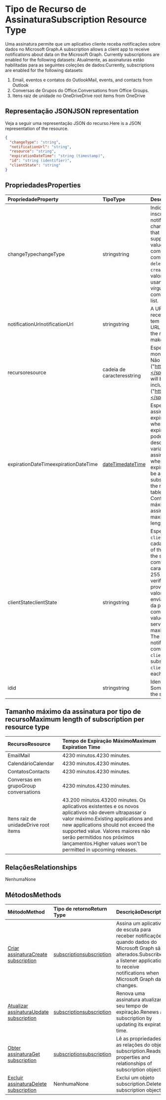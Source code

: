 # <a name="subscription-resource-type"></a><span data-ttu-id="29bde-101">Tipo de Recurso de Assinatura</span><span class="sxs-lookup"><span data-stu-id="29bde-101">Subscription Resource Type</span></span>
<span data-ttu-id="29bde-102">Uma assinatura permite que um aplicativo cliente receba notificações sobre dados no Microsoft Graph.</span><span class="sxs-lookup"><span data-stu-id="29bde-102">A subscription allows a client app to receive notifications about data on the Microsoft Graph. Currently subscriptions are enabled for the following datasets:</span></span> <span data-ttu-id="29bde-103">Atualmente, as assinaturas estão habilitadas para as seguintes coleções de dados:</span><span class="sxs-lookup"><span data-stu-id="29bde-103">Currently, subscriptions are enabled for the following datasets:</span></span>

1. <span data-ttu-id="29bde-104">Email, eventos e contatos do Outlook</span><span class="sxs-lookup"><span data-stu-id="29bde-104">Mail, events, and contacts from Outlook</span></span>
1. <span data-ttu-id="29bde-105">Conversas de Grupos do Office.</span><span class="sxs-lookup"><span data-stu-id="29bde-105">Conversations from Office Groups.</span></span>
1. <span data-ttu-id="29bde-106">Itens raiz de unidade no OneDrive</span><span class="sxs-lookup"><span data-stu-id="29bde-106">Drive root items from OneDrive</span></span> 


## <a name="json-representation"></a><span data-ttu-id="29bde-107">Representação JSON</span><span class="sxs-lookup"><span data-stu-id="29bde-107">JSON representation</span></span>

<span data-ttu-id="29bde-108">Veja a seguir uma representação JSON do recurso.</span><span class="sxs-lookup"><span data-stu-id="29bde-108">Here is a JSON representation of the resource.</span></span>

<!-- {
  "blockType": "resource",
  "optionalProperties": [

  ],
  "@odata.type": "microsoft.graph.subscription"
}-->

```json
{
  "changeType": "string",
  "notificationUrl": "string",
  "resource": "string",
  "expirationDateTime": "string (timestamp)",
  "id": "string (identifier)",
  "clientState": "string"
}

```
## <a name="properties"></a><span data-ttu-id="29bde-109">Propriedades</span><span class="sxs-lookup"><span data-stu-id="29bde-109">Properties</span></span>
| <span data-ttu-id="29bde-110">Propriedade</span><span class="sxs-lookup"><span data-stu-id="29bde-110">Property</span></span>     | <span data-ttu-id="29bde-111">Tipo</span><span class="sxs-lookup"><span data-stu-id="29bde-111">Type</span></span>   |<span data-ttu-id="29bde-112">Descrição</span><span class="sxs-lookup"><span data-stu-id="29bde-112">Description</span></span>|
|:---------------|:--------|:----------|
|<span data-ttu-id="29bde-113">changeType</span><span class="sxs-lookup"><span data-stu-id="29bde-113">changeType</span></span>|<span data-ttu-id="29bde-114">string</span><span class="sxs-lookup"><span data-stu-id="29bde-114">string</span></span>|<span data-ttu-id="29bde-115">Indica o tipo de alteração no recurso inscrito que gerará uma notificação.</span><span class="sxs-lookup"><span data-stu-id="29bde-115">Indicates the type of change in the subscribed resource that will raise a notification. The supported values are: , , . Multiple values can be combined using a comma-separated list.</span></span> <span data-ttu-id="29bde-116">Os valores com suporte são: `created`, `updated`, `deleted`.</span><span class="sxs-lookup"><span data-stu-id="29bde-116">The supported values are: `created`, `updated`, `deleted`.</span></span> <span data-ttu-id="29bde-117">Vários valores podem ser combinados usando uma lista separada por vírgula.</span><span class="sxs-lookup"><span data-stu-id="29bde-117">Multiple values can be combined using a comma-separated list.</span></span>|
|<span data-ttu-id="29bde-118">notificationUrl</span><span class="sxs-lookup"><span data-stu-id="29bde-118">notificationUrl</span></span>|<span data-ttu-id="29bde-119">string</span><span class="sxs-lookup"><span data-stu-id="29bde-119">string</span></span>|<span data-ttu-id="29bde-p103">A URL do ponto de extremidade que receberá as notificações. Esta URL tem que usar o protocolo HTTPS.</span><span class="sxs-lookup"><span data-stu-id="29bde-p103">The URL of the endpoint that will receive the notifications. This URL has to make use of the HTTPS protocol.</span></span>|
|<span data-ttu-id="29bde-122">recurso</span><span class="sxs-lookup"><span data-stu-id="29bde-122">resource</span></span>|<span data-ttu-id="29bde-123">cadeia de caracteres</span><span class="sxs-lookup"><span data-stu-id="29bde-123">string</span></span>|<span data-ttu-id="29bde-p104">Especifica o recurso que será monitorado para detectar alterações. Não inclua a URL base ("https://graph.microsoft.com/v1.0/").</span><span class="sxs-lookup"><span data-stu-id="29bde-p104">Specifies the resource that will be monitored for changes. Do not include the base URL ("https://graph.microsoft.com/v1.0/").</span></span>|
|<span data-ttu-id="29bde-126">expirationDateTime</span><span class="sxs-lookup"><span data-stu-id="29bde-126">expirationDateTime</span></span>|[<span data-ttu-id="29bde-127">dateTime</span><span class="sxs-lookup"><span data-stu-id="29bde-127">dateTime</span></span>](http://tools.ietf.org/html/rfc3339)|<span data-ttu-id="29bde-128">Especifica a data e a hora em que a assinatura de webhook expira.</span><span class="sxs-lookup"><span data-stu-id="29bde-128">Specifies the date and time when the webhook subscription expires.</span></span> <span data-ttu-id="29bde-129">O horário está em UTC e pode ser uma quantidade de tempo desde a criação da assinatura que varia para o recurso assinado.</span><span class="sxs-lookup"><span data-stu-id="29bde-129">Specifies the date and time when the webhook subscription expires. The time is in UTC, and can be an amount of time from subscription creation that varies for the resource subscribed to.  See the table below for maximum values.</span></span>  <span data-ttu-id="29bde-130">Confira na tabela abaixo o tempo máximo permitido para a assinatura.</span><span class="sxs-lookup"><span data-stu-id="29bde-130">See the table below for maximum supported subscription length of time.</span></span> |
|<span data-ttu-id="29bde-131">clientState</span><span class="sxs-lookup"><span data-stu-id="29bde-131">clientState</span></span>|<span data-ttu-id="29bde-132">string</span><span class="sxs-lookup"><span data-stu-id="29bde-132">string</span></span>|<span data-ttu-id="29bde-133">Especifica o valor da propriedade `clientState` enviada pelo serviço em cada notificação.</span><span class="sxs-lookup"><span data-stu-id="29bde-133">Specifies the value of the `clientState` property sent by the service in each notification.</span></span> <span data-ttu-id="29bde-134">O comprimento máximo é de 128 caracteres.</span><span class="sxs-lookup"><span data-stu-id="29bde-134">The maximum length is 255 characters.</span></span> <span data-ttu-id="29bde-135">O cliente pode verificar se a notificação foi proveniente do serviço comparando o valor da propriedade `clientState` enviada com a assinatura com o valor da propriedade `clientState` recebida com cada notificação.</span><span class="sxs-lookup"><span data-stu-id="29bde-135">Specifies the value of the  property sent by the service in each notification. The maximum length is 128 characters. The client can check that the notification came from the service by comparing the value of the `clientState` property sent with the subscription with the value of the `clientState` property received with each notification.</span></span>|
|<span data-ttu-id="29bde-136">id</span><span class="sxs-lookup"><span data-stu-id="29bde-136">id</span></span>|<span data-ttu-id="29bde-137">string</span><span class="sxs-lookup"><span data-stu-id="29bde-137">string</span></span>|<span data-ttu-id="29bde-p107">Identificador exclusivo da assinatura. Somente leitura.</span><span class="sxs-lookup"><span data-stu-id="29bde-p107">Unique identifier for the subscription. Read-only.</span></span>|

## <a name="maximum-length-of-subscription-per-resource-type"></a><span data-ttu-id="29bde-140">Tamanho máximo da assinatura por tipo de recurso</span><span class="sxs-lookup"><span data-stu-id="29bde-140">Maximum length of subscription per resource type</span></span>
| <span data-ttu-id="29bde-141">Recurso</span><span class="sxs-lookup"><span data-stu-id="29bde-141">Resource</span></span> | <span data-ttu-id="29bde-142">Tempo de Expiração Máximo</span><span class="sxs-lookup"><span data-stu-id="29bde-142">Maximum Expiration Time</span></span> |
|:---------------------|:--------------------|
|<span data-ttu-id="29bde-143">Email</span><span class="sxs-lookup"><span data-stu-id="29bde-143">Mail</span></span>| <span data-ttu-id="29bde-144">4230 minutos.</span><span class="sxs-lookup"><span data-stu-id="29bde-144">4230 minutes.</span></span>|
|<span data-ttu-id="29bde-145">Calendário</span><span class="sxs-lookup"><span data-stu-id="29bde-145">Calendar</span></span>| <span data-ttu-id="29bde-146">4230 minutos.</span><span class="sxs-lookup"><span data-stu-id="29bde-146">4230 minutes.</span></span>|
|<span data-ttu-id="29bde-147">Contatos</span><span class="sxs-lookup"><span data-stu-id="29bde-147">Contacts</span></span>| <span data-ttu-id="29bde-148">4230 minutos.</span><span class="sxs-lookup"><span data-stu-id="29bde-148">4230 minutes.</span></span>|
|<span data-ttu-id="29bde-149">Conversas em grupo</span><span class="sxs-lookup"><span data-stu-id="29bde-149">Group conversations</span></span>| <span data-ttu-id="29bde-150">4230 minutos.</span><span class="sxs-lookup"><span data-stu-id="29bde-150">4230 minutes.</span></span>|
|<span data-ttu-id="29bde-151">Itens raiz de unidade</span><span class="sxs-lookup"><span data-stu-id="29bde-151">Drive root items</span></span>| <span data-ttu-id="29bde-152">43.200 minutos.</span><span class="sxs-lookup"><span data-stu-id="29bde-152">43200 minutes.</span></span> <span data-ttu-id="29bde-153">Os aplicativos existentes e os novos aplicativos não devem ultrapassar o valor máximo.</span><span class="sxs-lookup"><span data-stu-id="29bde-153">Existing applications and new applications should not exceed the supported value.</span></span> <span data-ttu-id="29bde-154">Valores maiores não serão permitidos nos próximos lançamentos.</span><span class="sxs-lookup"><span data-stu-id="29bde-154">Higher values won't be permitted in upcoming releases.</span></span> |

## <a name="relationships"></a><span data-ttu-id="29bde-155">Relações</span><span class="sxs-lookup"><span data-stu-id="29bde-155">Relationships</span></span>
<span data-ttu-id="29bde-156">Nenhuma</span><span class="sxs-lookup"><span data-stu-id="29bde-156">None</span></span>


## <a name="methods"></a><span data-ttu-id="29bde-157">Métodos</span><span class="sxs-lookup"><span data-stu-id="29bde-157">Methods</span></span>

| <span data-ttu-id="29bde-158">Método</span><span class="sxs-lookup"><span data-stu-id="29bde-158">Method</span></span>           | <span data-ttu-id="29bde-159">Tipo de retorno</span><span class="sxs-lookup"><span data-stu-id="29bde-159">Return Type</span></span>    |<span data-ttu-id="29bde-160">Descrição</span><span class="sxs-lookup"><span data-stu-id="29bde-160">Description</span></span>|
|:---------------|:--------|:----------|
|[<span data-ttu-id="29bde-161">Criar assinatura</span><span class="sxs-lookup"><span data-stu-id="29bde-161">Create subscription</span></span>](../api/subscription_post_subscriptions.md) | [<span data-ttu-id="29bde-162">subscription</span><span class="sxs-lookup"><span data-stu-id="29bde-162">subscription</span></span>](subscription.md) |<span data-ttu-id="29bde-163">Assina um aplicativo de escuta para receber notificações quando dados do Microsoft Graph são alterados.</span><span class="sxs-lookup"><span data-stu-id="29bde-163">Subscribes a listener application to receive notifications when Microsoft Graph data changes.</span></span>|
|[<span data-ttu-id="29bde-164">Atualizar assinatura</span><span class="sxs-lookup"><span data-stu-id="29bde-164">Update subscription</span></span>](../api/subscription_update.md) | [<span data-ttu-id="29bde-165">subscription</span><span class="sxs-lookup"><span data-stu-id="29bde-165">subscription</span></span>](subscription.md) |<span data-ttu-id="29bde-166">Renova uma assinatura atualizando seu tempo de expiração.</span><span class="sxs-lookup"><span data-stu-id="29bde-166">Renews a subscription by updating its expiration time.</span></span>|
|[<span data-ttu-id="29bde-167">Obter assinatura</span><span class="sxs-lookup"><span data-stu-id="29bde-167">Get subscription</span></span>](../api/subscription_get.md) | [<span data-ttu-id="29bde-168">subscription</span><span class="sxs-lookup"><span data-stu-id="29bde-168">subscription</span></span>](subscription.md) |<span data-ttu-id="29bde-169">Lê as propriedades e as relações do objeto subscription.</span><span class="sxs-lookup"><span data-stu-id="29bde-169">Reads properties and relationships of subscription object.</span></span>|
|[<span data-ttu-id="29bde-170">Excluir assinatura</span><span class="sxs-lookup"><span data-stu-id="29bde-170">Delete subscription</span></span>](../api/subscription_delete.md) | <span data-ttu-id="29bde-171">Nenhuma</span><span class="sxs-lookup"><span data-stu-id="29bde-171">None</span></span> |<span data-ttu-id="29bde-172">Exclui um objeto subscription.</span><span class="sxs-lookup"><span data-stu-id="29bde-172">Deletes a subscription object.</span></span>|

<!-- uuid: 8fcb5dbc-d5aa-4681-8e31-b001d5168d79
2015-10-25 14:57:30 UTC -->
<!-- {
  "type": "#page.annotation",
  "description": "subscription resource",
  "keywords": "",
  "section": "documentation",
  "tocPath": ""
}-->
